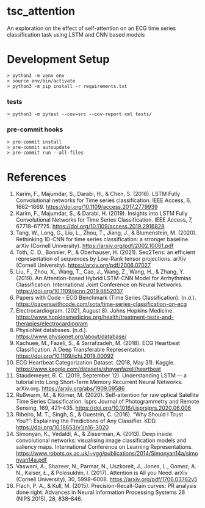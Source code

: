 # tsc_attention

An exploration on the effect of self-attention on an ECG time series classification task using LSTM and CNN based models

# Development Setup
```
> python3 -m venv env
> source env/bin/activate
> python3 -m pip install -r requirements.txt
```

### tests
```
> python3 -m pytest --cov=src --cov-report xml tests/
```

### pre-commit hooks
```
> pre-commit install
> pre-commit autoupdate
> pre-commit run --all-files
```


# References
1. Karim, F., Majumdar, S., Darabi, H., & Chen, S. (2018). LSTM Fully Convolutional networks for Time series classification. IEEE Access, 6, 1662–1669. https://doi.org/10.1109/access.2017.2779939
1. Karim, F., Majumdar, S., & Darabi, H. (2019). Insights into LSTM Fully Convolutional Networks for Time Series Classification. IEEE Access, 7, 67718–67725. https://doi.org/10.1109/access.2019.2916828
1. Tang, W., Long, G., Liu, L., Zhou, T., Jiang, J., & Blumenstein, M. (2020). Rethinking 1D-CNN for time series classification: a stronger baseline. arXiv (Cornell University). https://arxiv.org/pdf/2002.10061.pdf
1. Tóth, C. D., Bonnier, P., & Oberhauser, H. (2021). Seq2Tens: an efficient representation of sequences by Low-Rank tensor projections. arXiv (Cornell University). https://arxiv.org/pdf/2006.07027
1. Liu, F., Zhou, X., Wang, T., Cao, J., Wang, Z., Wang, H., & Zhang, Y. (2019). An Attention-based Hybrid LSTM-CNN Model for Arrhythmias Classification. International Joint Conference on Neural Networks. https://doi.org/10.1109/ijcnn.2019.8852037 
1. Papers with Code - ECG Benchmark (Time Series Classification). (n.d.). https://paperswithcode.com/sota/time-series-classification-on-ecg
1. Electrocardiogram. (2021, August 8). Johns Hopkins Medicine. https://www.hopkinsmedicine.org/health/treatment-tests-and-therapies/electrocardiogram
1. PhysioNet databases. (n.d.). https://www.physionet.org/about/database/
1. Kachuee, M., Fazeli, S., & Sarrafzadeh, M. (2018). ECG Heartbeat Classification: A Deep Transferable Representation. https://doi.org/10.1109/ichi.2018.00092
1. ECG Heartbeat Categorization Dataset. (2018, May 31). Kaggle. https://www.kaggle.com/datasets/shayanfazeli/heartbeat
1. Staudemeyer, R. C. (2019, September 12). Understanding LSTM -- a tutorial into Long Short-Term Memory Recurrent Neural Networks. arXiv.org. https://arxiv.org/abs/1909.09586
1. Rußwurm, M., & Körner, M. (2020). Self-attention for raw optical Satellite Time Series Classification. Isprs Journal of Photogrammetry and Remote Sensing, 169, 421–435. https://doi.org/10.1016/j.isprsjprs.2020.06.006
1. Ribeiro, M. T., Singh, S., & Guestrin, C. (2016). “Why Should I Trust You?”: Explaining the Predictions of Any Classifier. KDD. https://doi.org/10.18653/v1/n16-3020
1. Simonyan, K., Vedaldi, A., & Zisserman, A. (2013). Deep inside convolutional networks: visualising image classification models and saliency maps. International Conference on Learning Representations. https://www.robots.ox.ac.uk/~vgg/publications/2014/Simonyan14a/simonyan14a.pdf
1. Vaswani, A., Shazeer, N., Parmar, N., Uszkoreit, J., Jones, L., Gomez, A. N., Kaiser, Ł., & Polosukhin, I. (2017). Attention is All you Need. arXiv (Cornell University), 30, 5998–6008. https://arxiv.org/pdf/1706.03762v5
1. Flach, P. A., & Kull, M. (2015). Precision-Recall-Gain curves: PR analysis done right. Advances in Neural Information Processing Systems 28 (NIPS 2015), 28, 838–846.

